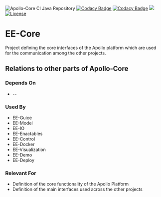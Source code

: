 ![Apollo-Core CI Java Repository](https://github.com/Apollo-Core/EE-Core/workflows/Apollo-Core%20CI%20Java%20Repository/badge.svg) 
[![Codacy Badge](https://api.codacy.com/project/badge/Grade/82b40cfbc64a456c803e30edf4da1c49)](https://app.codacy.com/gh/Apollo-Core/EE-Core?utm_source=github.com&utm_medium=referral&utm_content=Apollo-Core/EE-Core&utm_campaign=Badge_Grade)
[![Codacy Badge](https://app.codacy.com/project/badge/Coverage/2c2e79fd370e43ba8c598a2a3ea67e65)](https://www.codacy.com/gh/Apollo-Core/EE-Core/dashboard?utm_source=github.com&utm_medium=referral&utm_content=Apollo-Core/EE-Core&utm_campaign=Badge_Coverage)
[![](https://jitpack.io/v/Apollo-Core/EE-Core.svg)](https://jitpack.io/#Apollo-Core/EE-Core)
[![License](https://img.shields.io/badge/License-Apache%202.0-blue.svg)](https://opensource.org/licenses/Apache-2.0)

# EE-Core
Project defining the core interfaces of the Apollo platform which are used for the communication among the other projects.

## Relations to other parts of Apollo-Core

### Depends On
  + --

### Used By
  + EE-Guice
  + EE-Model
  + EE-IO
  + EE-Enactables
  + EE-Control
  + EE-Docker
  + EE-Visualization
  + EE-Demo
  + EE-Deploy

### Relevant For
  + Definition of the core functionality of the Apollo Platform
  + Definition of the main interfaces used across the other projects
